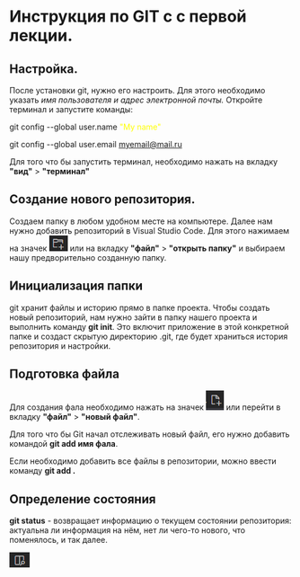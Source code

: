 # Инструкция по GIT c с первой лекции.

## Настройка.

После установки git, нужно его настроить. Для этого необходимо указать *имя пользователя и адрес электронной почты.* Откройте терминал и запустите команды:

git config --global user.name <span style="color:yellow">"My name"</span> 

git config --global user.email myemail@mail.ru

Для того что бы запустить терминал, необходимо нажать на вкладку **"вид"** > **"терминал"**

## Создание нового репозитория.

Создаем папку в любом удобном месте на компьютере. Далее нам нужно добавить репозиторий в Visual Studio Code. Для этого нажимаем на значек ![icon](/new_folder.png.png) или на вкладку **"файл"** > **"открыть папку"** и выбираем нашу предворительно созданную папку.

## Инициализация папки ##

git хранит файлы и историю прямо в папке проекта. Чтобы создать новый репозиторий, нам нужно зайти в папку нашего проекта и выполнить команду **git init**. Это включит приложение в этой конкретной папке и создаст скрытую директорию .git, где будет храниться история репозитория и настройки.

## Подготовка файла ##

Для создания фала необходимо нажать на значек ![icon](/new_file.png.png) или  перейти в вкладку **"файл"** > **"новый файл"**. 

Для того что бы Git начал отслеживать новый файл, его нужно добавить командой **git add имя фала**.

Если необходимо добавить все файлы в репозитории, можно ввести команду **git add  .**

## Определение состояния ##

**git status** - возвращает информацию о текущем состоянии репозитория: актуальна ли информация на нём, нет ли чего-то нового, что поменялось, и так далее. 






![icon](/preview.png.png)

